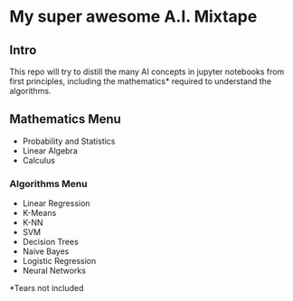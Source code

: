 # My super awesome A.I. Mixtape

## Intro

This repo will try to distill the many AI concepts in jupyter notebooks from first principles, including the mathematics* required to understand the algorithms. 

## Mathematics Menu
- Probability and Statistics
- Linear Algebra
- Calculus

### Algorithms Menu
- Linear Regression
- K-Means
- K-NN
- SVM
- Decision Trees
- Naive Bayes
- Logistic Regression
- Neural Networks



*Tears not included





